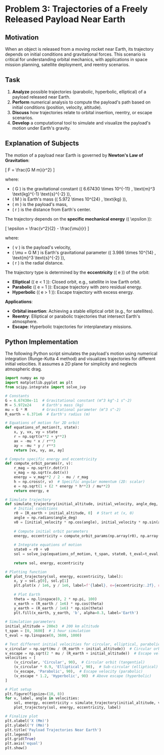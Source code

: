# Problem 3: Trajectories of a Freely Released Payload Near Earth

## Motivation
When an object is released from a moving rocket near Earth, its trajectory depends on initial conditions and gravitational forces. This scenario is critical for understanding orbital mechanics, with applications in space mission planning, satellite deployment, and reentry scenarios.

## Task
1. **Analyze** possible trajectories (parabolic, hyperbolic, elliptical) of a payload released near Earth.
2. **Perform** numerical analysis to compute the payload's path based on initial conditions (position, velocity, altitude).
3. **Discuss** how trajectories relate to orbital insertion, reentry, or escape scenarios.
4. **Develop** a computational tool to simulate and visualize the payload's motion under Earth's gravity.

## Explanation of Subjects
The motion of a payload near Earth is governed by **Newton's Law of Gravitation**:

\[ F = \frac{G M m}{r^2} \]

where:
- \( G \) is the gravitational constant (\( 6.67430 \times 10^{-11} \, \text{m}^3 \text{kg}^{-1} \text{s}^{-2} \)),
- \( M \) is Earth's mass (\( 5.972 \times 10^{24} \, \text{kg} \)),
- \( m \) is the payload's mass,
- \( r \) is the distance from Earth's center.

The trajectory depends on the **specific mechanical energy** (\( \epsilon \)):

\[ \epsilon = \frac{v^2}{2} - \frac{\mu}{r} \]

where:
- \( v \) is the payload's velocity,
- \( \mu = G M \) is Earth's gravitational parameter (\( 3.986 \times 10^{14} \, \text{m}^3 \text{s}^{-2} \)),
- \( r \) is the radial distance.

The trajectory type is determined by the **eccentricity** (\( e \)) of the orbit:
- **Elliptical** (\( e < 1 \)): Closed orbit, e.g., satellite in low Earth orbit.
- **Parabolic** (\( e = 1 \)): Escape trajectory with zero residual energy.
- **Hyperbolic** (\( e > 1 \)): Escape trajectory with excess energy.

**Applications**:
- **Orbital insertion**: Achieving a stable elliptical orbit (e.g., for satellites).
- **Reentry**: Elliptical or parabolic trajectories that intersect Earth's atmosphere.
- **Escape**: Hyperbolic trajectories for interplanetary missions.

## Python Implementation
The following Python script simulates the payload's motion using numerical integration (Runge-Kutta 4 method) and visualizes trajectories for different initial velocities. It assumes a 2D plane for simplicity and neglects atmospheric drag.

```python
import numpy as np
import matplotlib.pyplot as plt
from scipy.integrate import solve_ivp

# Constants
G = 6.67430e-11  # Gravitational constant (m^3 kg^-1 s^-2)
M = 5.972e24     # Earth's mass (kg)
mu = G * M       # Gravitational parameter (m^3 s^-2)
R_earth = 6.371e6  # Earth's radius (m)

# Equations of motion for 2D orbit
def equations_of_motion(t, state):
    x, y, vx, vy = state
    r = np.sqrt(x**2 + y**2)
    ax = -mu * x / r**3
    ay = -mu * y / r**3
    return [vx, vy, ax, ay]

# Compute specific energy and eccentricity
def compute_orbit_params(r, v):
    r_mag = np.sqrt(r.dot(r))
    v_mag = np.sqrt(v.dot(v))
    energy = v_mag**2 / 2 - mu / r_mag
    h = np.cross(r, v)  # Specific angular momentum (2D: scalar)
    e = np.sqrt(1 + (2 * energy * h**2) / mu**2)
    return energy, e

# Simulate trajectory
def simulate_trajectory(initial_altitude, initial_velocity, angle_deg, t_span, t_eval):
    # Initial conditions
    r0 = [R_earth + initial_altitude, 0]  # Start at (x, 0)
    angle = np.radians(angle_deg)
    v0 = [initial_velocity * np.cos(angle), initial_velocity * np.sin(angle)]
    
    # Compute initial orbit parameters
    energy, eccentricity = compute_orbit_params(np.array(r0), np.array(v0))
    
    # Integrate equations of motion
    state0 = r0 + v0
    sol = solve_ivp(equations_of_motion, t_span, state0, t_eval=t_eval, method='RK45')
    
    return sol, energy, eccentricity

# Plotting function
def plot_trajectory(sol, energy, eccentricity, label):
    x, y = sol.y[0], sol.y[1]
    plt.plot(x / 1e6, y / 1e6, label=f'{label}, e={eccentricity:.2f}, ε={energy:.2e} J/kg')
    
    # Plot Earth
    theta = np.linspace(0, 2 * np.pi, 100)
    x_earth = (R_earth / 1e6) * np.cos(theta)
    y_earth = (R_earth / 1e6) * np.sin(theta)
    plt.fill(x_earth, y_earth, 'b', alpha=0.3, label='Earth')
    
# Simulation parameters
initial_altitude = 200e3  # 200 km altitude
t_span = [0, 3600]  # 1 hour simulation
t_eval = np.linspace(0, 3600, 1000)

# Test different initial velocities for circular, elliptical, parabolic, and hyperbolic orbits
v_circular = np.sqrt(mu / (R_earth + initial_altitude))  # Circular orbit velocity
v_escape = np.sqrt(2 * mu / (R_earth + initial_altitude))  # Escape velocity
velocities = [
    (v_circular, 'Circular', 90),  # Circular orbit (tangential)
    (v_circular * 0.9, 'Elliptical', 90),  # Sub-circular (elliptical)
    (v_escape, 'Parabolic', 90),  # Escape velocity (parabolic)
    (v_escape * 1.2, 'Hyperbolic', 90)  # Above escape (hyperbolic)
]

# Plot setup
plt.figure(figsize=(10, 8))
for v, label, angle in velocities:
    sol, energy, eccentricity = simulate_trajectory(initial_altitude, v, angle, t_span, t_eval)
    plot_trajectory(sol, energy, eccentricity, label)

# Finalize plot
plt.xlabel('X (Mm)')
plt.ylabel('Y (Mm)')
plt.title('Payload Trajectories Near Earth')
plt.legend()
plt.grid(True)
plt.axis('equal')
plt.show()

